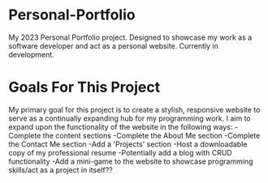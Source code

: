 # Personal-Portfolio
My 2023 Personal Portfolio project. Designed to showcase my work as a software developer and act as a personal website. Currently in development.

# Goals For This Project
My primary goal for this project is to create a stylish, responsive website to serve as a continually expanding hub for my programming work.
I aim to expand upon the functionality of the website in the following ways:
-Complete the content sections
-Complete the About Me section
-Complete the Contact Me section
-Add a 'Projects' section
-Host a downloadable copy of my professional resume
-Potentially add a blog with CRUD functionality
-Add a mini-game to the website to showcase programming skills/act as a project in itself??
